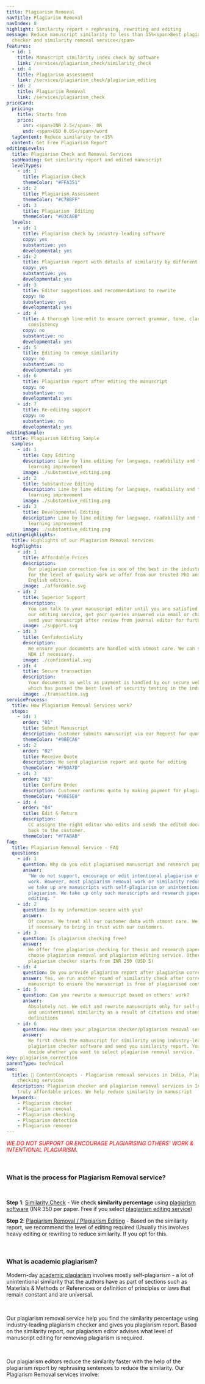 ```yaml
---
title: Plagiarism Removal
navTitle: Plagiarism Removal
navIndex: 8
highlight: Similarity report + rephrasing, rewriting and editing
message: Reduce manuscript similarity to less than 15%<span>Best plagiarism
  checker and similarity removal service</span>
features:
  - id: 1
    title: Manuscript similarity index check by software
    link: /services/plagiarism_check/similarity_check
  - id: 4
    title: Plagiarism assessment
    link: /services/plagiarism_check/plagiarism_editing
  - id: 2
    title: Plagiarism Removal
    link: /services/plagiarism_check
priceCard:
  pricing:
    title: Starts from
    price:
      inr: <span>INR 2.5</span>  OR
      usd: <span>USD 0.05</span>/word
  tagContent: Reduce similarity to <15%
  content: Get Free Plagiarism Report
editingLevels:
  title: Plagiarism Check and Removal Services
  subHeading: Get similarity report and edited manuscript
  levelTypes:
    - id: 1
      title: Plagiarism Check
      themeColor: "#FFA351"
    - id: 2
      title: Plagiarism Assessment
      themeColor: "#C78BFF"
    - id: 3
      title: Plagiarism  Editing
      themeColor: "#03CA8B"
  levels:
    - id: 1
      title: Plagiarism check by industry-leading software
      copy: yes
      substantive: yes
      developmental: yes
    - id: 2
      title: Plagiarism report with details of similarity by different sources
      copy: yes
      substantive: yes
      developmental: yes
    - id: 3
      title: Editor suggestions and recommendations to rewrite
      copy: No
      substantive: yes
      developmental: yes
    - id: 4
      title: A thorough line-edit to ensure correct grammar, tone, clarity and
        consistency
      copy: no
      substantive: no
      developmental: yes
    - id: 5
      title: Editing to remove similarity
      copy: no
      substantive: no
      developmental: yes
    - id: 6
      title: Plagiarism report after editing the manuscript
      copy: no
      substantive: no
      developmental: yes
    - id: 7
      title: Re-ediitng support
      copy: no
      substantive: no
      developmental: yes
editingSample:
  title: Plagiarism Editing Sample
  samples:
    - id: 1
      title: Copy Editing
      description: Line by line editing for language, readability and technical
        learning improvement
      image: ./substantive_editing.png
    - id: 2
      title: Substantive Editing
      description: Line by line editing for language, readability and technical
        learning improvement
      image: ./substantive_editing.png
    - id: 3
      title: Developmental Editing
      description: Line by line editing for language, readability and technical
        learning improvement
      image: ./substantive_editing.png
editingHighlights:
  title: Highlights of our Plagiarism Removal services
  highlights:
    - id: 1
      title: Affordable Prices
      description:
        Our plagiarism correction fee is one of the best in the industry
        for the level of quality work we offer from our trusted PhD and native
        English editors.
      image: ./affordable.svg
    - id: 2
      title: Superior Support
      description:
        You can talk to your manuscript editor until you are satisfied with
        our editing service, get your queries answered via email or chat and
        send your manuscript after review from journal editor for further check.
      image: ./support.svg
    - id: 3
      title: Confidentiality
      description:
        We ensure your documents are handled with utmost care. We can sign
        NDA if necessary.
      image: ./confidential.svg
    - id: 4
      title: Secure transaction
      description:
        Your documents as wells as payment is handled by our secure website
        which has passed the best level of security testing in the industry.
      image: ./transaction.svg
serviceProcess:
  title: How Plagiarism Removal Services work?
  steps:
    - id: 1
      order: "01"
      title: Submit Manuscript
      description: Customer submits manuscript via our Request for quote page.
      themeColor: "#98ECA6"
    - id: 2
      order: "02"
      title: Receive Quote
      description: We send plagiarism report and quote for editing
      themeColor: "#F5DA7D"
    - id: 3
      order: "03"
      title: Confirm Order
      description: Customer confirms quote by making payment for plagiarism edit
      themeColor: "#98E5E0"
    - id: 4
      order: "04"
      title: Edit & Return
      description:
        CC assigns the right editor who edits and sends the edited document
        back to the customer.
      themeColor: "#FFABAB"
faq:
  title: Plagiarism Removal Service - FAQ
  questions:
    - id: 1
      question: Why do you edit plagiarised manuscript and research papers?
      answer:
        "We do not support, encourage or edit intentional plagiarism of research
        work. However, most plagiarism removal work or similarity reduction work
        we take up are manuscripts with self-plagiarism or unintentional
        plagiarism. We take up only such manuscripts and research papers for
        editing. "
    - id: 2
      question: Is my information secure with you?
      answer:
        Of course. We treat all our customer data with utmost care. We sign NDA
        if necessary to bring in trust with our customers.
    - id: 3
      question: Is plagiarism checking free?
      answer:
        We offer free plagiarism checking for thesis and research papers if you
        choose plagiarism removal and plagiarism editing service. Otherwise
        plagiarism checker starts from INR 250 (USD 5)
    - id: 4
      question: Do you provide plagiarism report after plagiarism correction is done?
      answer: Yes, we run another round of similarity check after correcting the
        manuscript to ensure the manuscript is free of plagiarised content?
    - id: 5
      question: Can you rewrite a mansucript based on others' work?
      answer:
        Absolutely not. We edit and rewrite manuscripts only for self-plagiarism
        and unintentional similarity as a result of citations and standard
        definitions
    - id: 6
      question: How does your plagiarism checker/plagiarism removal service work?
      answer:
        We first check the manuscript for similarity using industry-leading
        plagiarism checker software and send you similarity report. You can then
        decide whether you want to select plagiarism removal service.
key: plagiarism_correction
parentType: technical
seo:
  title: 👀 ContentConcepts - Plagiarism removal services in India, Plagiarism
    checking services
  description: Plagiarism checker and plagiarism removal services in India at
    truly affordable prices. We help reduce similarity in manuscript
  keywords:
    - Plagiarism checker
    - Plagiarism removal
    - Plagiarism checking
    - Plagiarism detection
    - Plagiarism remover
---
```


<span style="color:red">_WE DO NOT SUPPORT OR ENCOURAGE PLAGIARISING OTHERS' WORK & INTENTIONAL PLAGIARISM_</span>.

<br>

### What is the process for Plagiarism Removal service?

<br>

**Step 1**: [Similarity Check](https://contentconcepts.in/services/plagiarism_check/similarity_check) - We check **similarity percentage** using [plagiarism software](https://contentconcepts.in/blog/online-plagiarism-checker-how-does-plagiarism-detection-software-tool-work/) (INR 350 per paper. Free if you select [plagiarism editing service](https://contentconcepts.in/services/plagiarism_check/plagiarism_editing))

**Step 2**: [Plagiarism Removal / Plagiarism Editing](https://contentconcepts.in/services/plagiarism_check/plagiarism_editing) - Based on the similarity report, we recommend the level of editing required (Usually this involves heavy editing or rewriting to reduce similarity. If you opt for this.

<br>

### What is academic plagiarism?

Modern-day [academic plagiarism](https://contentconcepts.in/blog/manuscript-plagiarism-%E2%80%93-quick-guide-to-fix-it-and-reduce-similarity-index/) involves mostly self-plagiarism - a lot of unintentional similarity that the authors have as part of sections such as Materials & Methods or References or definition of principles or laws that remain constant and are universal.

<br>

Our plagiarism removal service help you find the similarity percentage using industry-leading plagiarism checker and gives you plagiarism report. Based on the similarity report, our plagiarism editor advises what level of manuscript editing for removing plagiarism is required.

<br>

Our plagiarism editors reduce the similarity faster with the help of the plagiarism report by rephrasing sentences to reduce the similarity. Our Plagiarism Removal services involve:
